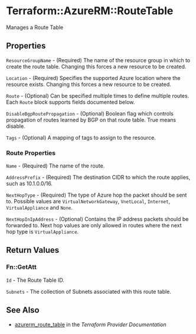 # Terraform::AzureRM::RouteTable

Manages a Route Table

## Properties

`ResourceGroupName` - (Required) The name of the resource group in which to create the route table. Changing this forces a new resource to be created.

`Location` - (Required) Specifies the supported Azure location where the resource exists. Changing this forces a new resource to be created.

`Route` - (Optional) Can be specified multiple times to define multiple routes. Each `Route` block supports fields documented below.

`DisableBgpRoutePropagation` - (Optional) Boolean flag which controls propagation of routes learned by BGP on that route table. True means disable.

`Tags` - (Optional) A mapping of tags to assign to the resource.

### Route Properties

`Name` - (Required) The name of the route.

`AddressPrefix` - (Required) The destination CIDR to which the route applies, such as 10.1.0.0/16.

`NextHopType` - (Required) The type of Azure hop the packet should be sent to. Possible values are `VirtualNetworkGateway`, `VnetLocal`, `Internet`, `VirtualAppliance` and `None`.

`NextHopInIpAddress` - (Optional) Contains the IP address packets should be forwarded to. Next hop values are only allowed in routes where the next hop type is `VirtualAppliance`.


## Return Values

### Fn::GetAtt

`Id` - The Route Table ID.

`Subnets` - The collection of Subnets associated with this route table.

## See Also

* [azurerm_route_table](https://www.terraform.io/docs/providers/azurerm/r/route_table.html) in the _Terraform Provider Documentation_
